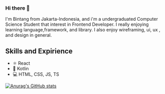 ### Hi there 👋

I'm Bintang from Jakarta-Indonesia, and i'm a undergraduated Computer Science Student that interest in Frontend Developer. I really enjoying learning language,framework, and library. I also enjoy wireframing, ui, ux , and design in general.

## Skills and Expirience
* ⚛ React
* 📱 Kotlin
* 💻 HTML, CSS, JS, TS

[![Anurag's GitHub stats](https://github-readme-stats.vercel.app/api?username=bintangpr&theme=tokyonight)](https://github.com/anuraghazra/github-readme-stats)

<!--
**bintangpr/bintangpr** is a ✨ _special_ ✨ repository because its `README.md` (this file) appears on your GitHub profile.

Here are some ideas to get you started:

- 🔭 I’m currently working on ...
- 🌱 I’m currently learning ...
- 👯 I’m looking to collaborate on ...
- 🤔 I’m looking for help with ...
- 💬 Ask me about ...
- 📫 How to reach me: ...
- 😄 Pronouns: ...
- ⚡ Fun fact: ...
-->
